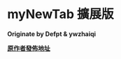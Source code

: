 myNewTab 擴展版
=============
**Originate by Defpt & ywzhaiqi**

[**原作者發佈地址**][1]

[1]: http://bbs.kafan.cn/thread-1759418-1-1.html
